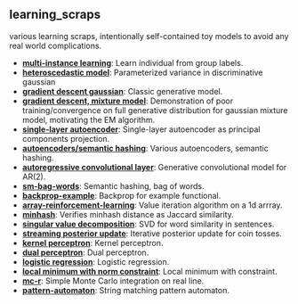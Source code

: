 learning_scraps
---

various learning scraps, intentionally self-contained toy models to avoid any real world complications.

* [**multi-instance learning**](https://github.com/redwrasse/multi-instance-learning): Learn individual from group labels.
* [**heteroscedastic model**](https://gist.github.com/redwrasse/1281b12a7012ad9e699842f2701eb8a9): Parameterized variance in discriminative gaussian
* [**gradient descent gaussian**](https://gist.github.com/redwrasse/310189d41dc3bab76ac5956e654286a8): Classic generative model. 
* [**gradient descent, mixture model**](https://gist.github.com/redwrasse/e46976d3fc2df7528742b6f55a79b315): Demonstration of poor training/convergence on full generative distribution for gaussian mixture model, motivating the EM algorithm.
* [**single-layer autoencoder**](https://github.com/redwrasse/autoencoders/blob/master/linear_ae_pca.py): Single-layer autoencoder as principal components projection.
* [**autoencoders/semantic hashing**](https://github.com/redwrasse/autoencoders): Various autoencoders, semantic hashing.
* [**autoregressive convolutional layer**](https://gist.github.com/redwrasse/9e91904fcd63511a1350af374b644396): Generative convolutional model for AR(2).
* [**sm-bag-words**](https://github.com/redwrasse/autoencoders/blob/master/bag_of_words_semantic_hashing.py): Semantic hashing, bag of words.
* [**backprop-example**](https://gist.github.com/redwrasse/54ce1fb6731b9bd688647f5b5e1f5dfc): Backprop for example functional.
* [**array-reinforcement-learning**](https://gist.github.com/redwrasse/dd5dd4924129d338b3a5ab6f6ac74d1b): Value iteration algorithm on a 1d arrray.
* [**minhash**](minhash/minhash.py): Verifies minhash distance as Jaccard similarity.
* [**singular value decomposition**](svdtext/svdtext.py): SVD for word similarity in sentences.
* [**streaming posterior update**](./posterior/cointoss.py): Iterative posterior update for coin tosses.
* [**kernel perceptron**](./kernel_perceptron/kernel_perceptron.py): Kernel perceptron.
* [**dual perceptron**](./dual_perceptron/dual_perceptron.py): Dual perceptron.
* [**logistic regression**](./log_reg/log_reg.py): Logistic regression.
* [**local minimum with norm constraint**](./local_min_constraint/local_min_constraint.py): Local minimum  with constraint.
* [**mc-r**](https://gist.github.com/redwrasse/04d4dad871f398a7df9ab15822ded5cf): Simple Monte Carlo integration on real line.
* [**pattern-automaton**](https://github.com/redwrasse/pattern-automaton): String matching pattern automaton.
